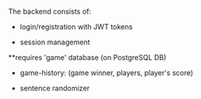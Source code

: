 The backend consists of:


- login/registration with JWT tokens


- session management

**requires 'game' database (on PostgreSQL DB)


- game-history:
(game winner, players, player's score)


- sentence randomizer
